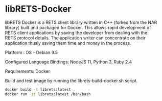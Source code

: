 # libRETS-Docker
libRETS Docker is a RETS client library written in C++ (forked from the NAR library) built and packaged for Docker. This allows rapid development of RETS client applications by saving the developer from dealing with the RETS protocol details. The application writer can concentrate on their application thusly saving them time and money in the process.

Platform : 
OS - Debian 9.5

Configured Language Bindings:
NodeJS 11,
Python 3, 
Ruby 2.4

Requirements:
Docker

Build and test image by running the librets-build-docker.sh script.

```bash
docker build -t librets:latest .
docker run -it librets:latest /bin/bash
```
